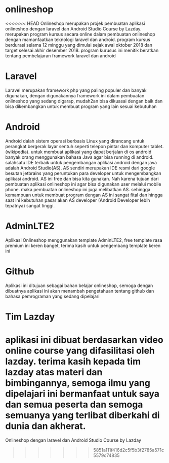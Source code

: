 # onlineshop
<<<<<<< HEAD
Onlineshop merupakan projek pembuatan aplikasi onlineshop dengan laravel dan Android Studio Course by Lazday.
merupakan program kursus secara online dalam pembuatan onlineshop dengan mamanfaatkan teknologi laravel dan android. program kursus berdurasi selama 12 minggu yang dimulai sejak awal oktober 2018 dan target selesai akhir desember 2018.
program kurusus ini menitik beratkan tentang pembelajaran framework laravel dan android

# Laravel
Laravel merupakan framework php yang paling populer dan banyak digunakan, dengan digunakannya framework ini dalam pembuatan onlineshop yang sedang digarap, mudah2an bisa dikuasai dengan baik dan bisa dikembangkan untuk membuat program yang lain sesuai kebutuhan

# Android
Android dalah sistem operasi berbasis Linux yang dirancang untuk perangkat bergerak layar sentuh seperti telepon pintar dan komputer tablet.(wikipedia). untuk membuat aplikasi yang dapat berjalan di os android banyak orang menggunakan bahasa Java agar bisa running di android. salahsatu IDE terbaik untuk pengembangan aplikasi android dengan java adalah Android Studio(AS). AS sendiri merupakan IDE resmi dari google besutan jetbrains yang peruntukan para developer untuk mengembangkan aplikasi android. AS ini free dan bisa kita gunakan. Nah karena tujuan dari pembuatan aplikasi onlineshop ini agar bisa digunakan user melalui mobile phone. maka pembuatan onlineshop ini juga melibatkan AS. sehingga kemampuan untuk membuat program dengan AS ini sangat fital dan hingga saat ini kebutuhan pasar akan AS developer (Android Developer lebih tepatnya) sangat tinggi.

# AdminLTE2
Aplikasi Onlineshop menggunakan template AdminLTE2, free template rasa premium ini keren banget, terima kasih untuk pengembang
template keren ini

# Github
Aplikasi ini ditujuan sebagai bahan belajar onlineshop, semoga dengan dibuatnya aplikasi ini akan menambah pengetahuan tentang 
github dan bahasa pemrograman yang sedang dipelajari

# Tim Lazday
aplikasi ini dibuat berdasarkan video online course yang difasilitasi oleh lazday. terima kasih kepada tim lazday atas materi dan bimbingannya, semoga ilmu yang dipelajari ini bermanfaat untuk saya dan semua peserta dan semoga semuanya yang terlibat diberkahi di dunia dan akherat.
=======
Onlineshop dengan laravel dan Android Studio Course by Lazday
>>>>>>> 5851a111f416d2c5f5b3f2785a571c5579c74835
